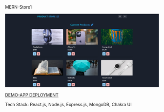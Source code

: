 MERN-Store1

![DEMOSCREENSHOT](frontend/public/MERNstorescreenshot.png)


[DEMO-APP DEPLOYMENT](https://mern-store1-piyt.onrender.com/)


Tech Stack: React.js, Node.js, Express.js, MongoDB, Chakra UI
